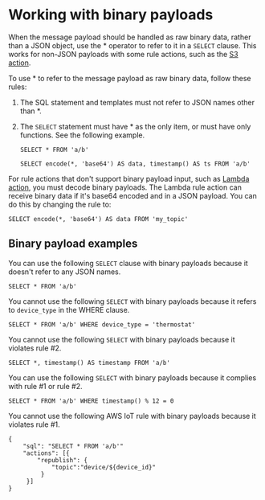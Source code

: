 # Working with binary payloads<a name="binary-payloads"></a>

When the message payload should be handled as raw binary data, rather than a JSON object, use the \* operator to refer to it in a `SELECT` clause\. This works for non\-JSON payloads with some rule actions, such as the [S3 action](https://docs.aws.amazon.com/iot/latest/developerguide/iot-rule-actions.html#s3-rule)\.

To use \* to refer to the message payload as raw binary data, follow these rules:

1. The SQL statement and templates must not refer to JSON names other than \*\. 

1. The `SELECT` statement must have \* as the only item, or must have only functions\. See the following example\.

   ```
   SELECT * FROM 'a/b'
   ```

   ```
   SELECT encode(*, 'base64') AS data, timestamp() AS ts FROM 'a/b'
   ```

For rule actions that don't support binary payload input, such as [Lambda action](https://docs.aws.amazon.com/iot/latest/developerguide/iot-rule-actions.html#lambda-rule), you must decode binary payloads\. The Lambda rule action can receive binary data if it's base64 encoded and in a JSON payload\. You can do this by changing the rule to:

```
SELECT encode(*, 'base64') AS data FROM 'my_topic'
```

## Binary payload examples<a name="binary-payloads-examples"></a>

You can use the following `SELECT` clause with binary payloads because it doesn't refer to any JSON names\. 

```
SELECT * FROM 'a/b'
```

You cannot use the following `SELECT` with binary payloads because it refers to `device_type` in the WHERE clause\.

```
SELECT * FROM 'a/b' WHERE device_type = 'thermostat'
```

You cannot use the following `SELECT` with binary payloads because it violates rule \#2\.

```
SELECT *, timestamp() AS timestamp FROM 'a/b'
```

You can use the following `SELECT` with binary payloads because it complies with rule \#1 or rule \#2\.

```
SELECT * FROM 'a/b' WHERE timestamp() % 12 = 0
```

You cannot use the following AWS IoT rule with binary payloads because it violates rule \#1\.

```
{
    "sql": "SELECT * FROM 'a/b'"
    "actions": [{
        "republish": {
            "topic":"device/${device_id}"
         }
     }]
}
```